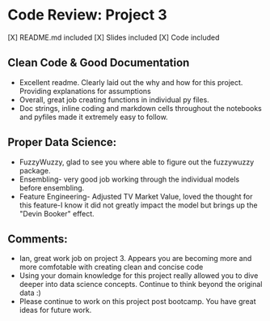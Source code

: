 # Code Review: Project 3

[X] README.md included
[X] Slides included
[X] Code included

## Clean Code & Good Documentation

- Excellent readme. Clearly laid out the why and how for this project. Providing explanations for assumptions
- Overall, great job creating functions in individual py files. 
- Doc strings, inline coding and markdown cells throughout the notebooks and pyfiles made it extremely easy to follow.

## Proper Data Science:

- FuzzyWuzzy, glad to see you where able to figure out the fuzzywuzzy package. 
- Ensembling- very good job working through the individual models before ensembling. 
- Feature Engineering- Adjusted TV Market Value, loved the thought for this feature-I know it did not greatly 
  impact the model but brings up the "Devin Booker" effect. 
  
## Comments:

- Ian, great work job on project 3. Appears you are becoming more and more comfotable with creating clean and concise code
- Using your domain knowledge for this project really allowed you to dive deeper into data science concepts. Continue to think beyond the original data :)
- Please continue to work on this project post bootcamp. You have great ideas for future work. 
